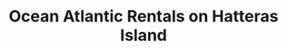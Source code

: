 ---
title: "Ocean Atlantic Rentals on Hatteras Island"
url: /avon/ocean-atlantic-rentals-on-hatteras-island/
shop: storage rental
---